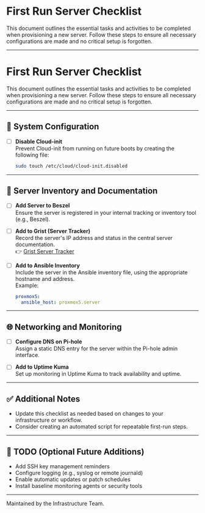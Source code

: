 # First Run Server Checklist

This document outlines the essential tasks and activities to be completed when provisioning a new server. Follow these steps to ensure all necessary configurations are made and no critical setup is forgotten.

---

# First Run Server Checklist

This document outlines the essential tasks and activities to be completed when provisioning a new server. Follow these steps to ensure all necessary configurations are made and no critical setup is forgotten.

---

## 🔧 System Configuration

- [ ] **Disable Cloud-init**  
  Prevent Cloud-init from running on future boots by creating the following file:
  ```bash
  sudo touch /etc/cloud/cloud-init.disabled
  ```

---

## 🧠 Server Inventory and Documentation

- [ ] **Add Server to Beszel**  
  Ensure the server is registered in your internal tracking or inventory tool (e.g., Beszel).

- [ ] **Add to Grist (Server Tracker)**  
  Record the server's IP address and status in the central server documentation.  
  👉 [Grist Server Tracker](https://docs.getgrist.com/uPudgVrqr5ce/Servers)

- [ ] **Add to Ansible Inventory**  
  Include the server in the Ansible inventory file, using the appropriate hostname and address.  
  Example:
  ```yaml
  proxmox5:
    ansible_host: proxmox5.server
  ```

---

## 🌐 Networking and Monitoring

- [ ] **Configure DNS on Pi-hole**  
  Assign a static DNS entry for the server within the Pi-hole admin interface.

- [ ] **Add to Uptime Kuma**  
  Set up monitoring in Uptime Kuma to track availability and uptime.

---

## ✅ Additional Notes

- Update this checklist as needed based on changes to your infrastructure or workflow.
- Consider creating an automated script for repeatable first-run steps.

---

## 📌 TODO (Optional Future Additions)

- Add SSH key management reminders  
- Configure logging (e.g., syslog or remote journald)  
- Enable automatic updates or patch schedules  
- Install baseline monitoring agents or security tools  

---

Maintained by the Infrastructure Team.
